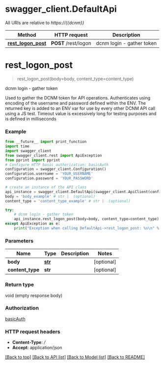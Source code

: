 # swagger_client.DefaultApi

All URIs are relative to *https://{{dcnm}}*

Method | HTTP request | Description
------------- | ------------- | -------------
[**rest_logon_post**](DefaultApi.md#rest_logon_post) | **POST** /rest/logon | dcnm login - gather token

# **rest_logon_post**
> rest_logon_post(body=body, content_type=content_type)

dcnm login - gather token

Used to gather the DCNM token for API operations.  Authenticates using encoding of the username and password defined within the ENV.  The returned key is added to an ENV var for use by every other DCNM API call using a JS test.  Timeout value is excessively long for testing purposes and is defined in milliseconds

### Example
```python
from __future__ import print_function
import time
import swagger_client
from swagger_client.rest import ApiException
from pprint import pprint
# Configure HTTP basic authorization: basicAuth
configuration = swagger_client.Configuration()
configuration.username = 'YOUR_USERNAME'
configuration.password = 'YOUR_PASSWORD'

# create an instance of the API class
api_instance = swagger_client.DefaultApi(swagger_client.ApiClient(configuration))
body = 'body_example' # str |  (optional)
content_type = 'content_type_example' # str |  (optional)

try:
    # dcnm login - gather token
    api_instance.rest_logon_post(body=body, content_type=content_type)
except ApiException as e:
    print("Exception when calling DefaultApi->rest_logon_post: %s\n" % e)
```

### Parameters

Name | Type | Description  | Notes
------------- | ------------- | ------------- | -------------
 **body** | [**str**](str.md)|  | [optional] 
 **content_type** | **str**|  | [optional] 

### Return type

void (empty response body)

### Authorization

[basicAuth](../README.md#basicAuth)

### HTTP request headers

 - **Content-Type**: */*
 - **Accept**: application/json

[[Back to top]](#) [[Back to API list]](../README.md#documentation-for-api-endpoints) [[Back to Model list]](../README.md#documentation-for-models) [[Back to README]](../README.md)

